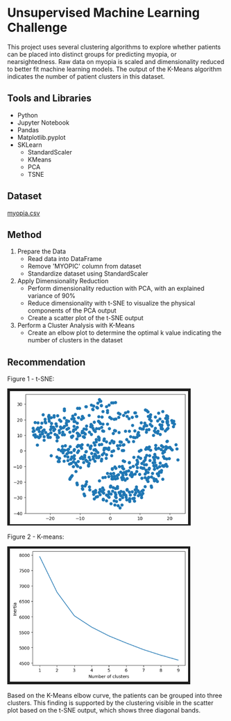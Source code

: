 # Unsupervised Machine Learning Challenge
This project uses several clustering algorithms to explore whether patients can be placed into distinct groups for predicting myopia, or nearsightedness. Raw data on myopia is scaled and dimensionality reduced to better fit machine learning models. The output of the K-Means algorithm indicates the number of patient clusters in this dataset.

## Tools and Libraries
* Python
* Jupyter Notebook
* Pandas
* Matplotlib.pyplot
* SKLearn
  * StandardScaler
  * KMeans
  * PCA
  * TSNE

## Dataset
[myopia.csv](myopia.csv)

## Method
1. Prepare the Data
   * Read data into DataFrame
   * Remove 'MYOPIC' column from dataset
   * Standardize dataset using StandardScaler
2. Apply Dimensionality Reduction
   * Perform dimensionality reduction with PCA, with an explained variance of 90%
   * Reduce dimensionality with t-SNE to visualize the physical components of the PCA output
   * Create a scatter plot of the t-SNE output
3. Perform a Cluster Analysis with K-Means
   * Create an elbow plot to determine the optimal k value indicating the number of clusters in the dataset

## Recommendation
Figure 1 - t-SNE:

![t-SNE](images/tsne.png)

Figure 2 - K-means:

![K-Means](images/kmeans.png)

Based on the K-Means elbow curve, the patients can be grouped into three clusters. This finding is supported by the clustering visible in the scatter plot based on the t-SNE output, which shows three diagonal bands.



